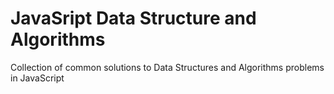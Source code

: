 # JavaSript Data Structure and Algorithms
Collection of common solutions to Data Structures and Algorithms problems in JavaScript
